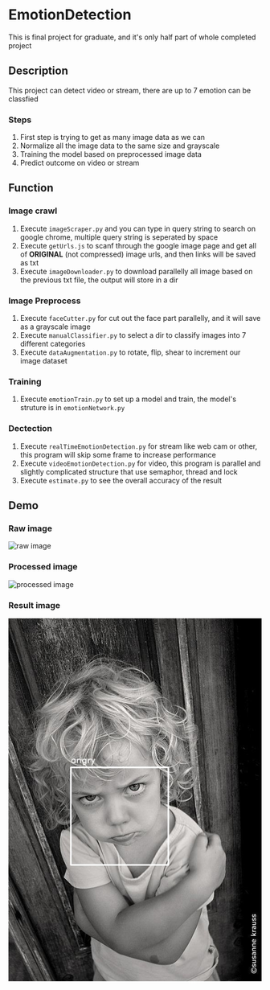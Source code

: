 # EmotionDetection
This is final project for graduate, and it's only half part of whole completed project

## Description
This project can detect video or stream, there are up to 7 emotion can be classfied

### Steps
1. First step is trying to get as many image data as we can
2. Normalize all the image data to the same size and grayscale
3. Training the model based on preprocessed image data
4. Predict outcome on video or stream

## Function

### Image crawl
1. Execute `imageScraper.py` and you can type in query string to search on google chrome, multiple query string is seperated by space
2. Execute `getUrls.js` to scanf through the google image page and get all of **ORIGINAL** (not compressed) image urls, and then links will be saved as txt
3. Execute `imageDownloader.py` to download parallelly all image based on the previous txt file, the output will store in a dir


###  Image Preprocess
1. Execute `faceCutter.py` for cut out the face part parallelly, and it will save as a grayscale image
2. Execute `manualClassifier.py` to select a dir to classify images into 7 different categories
3. Execute `dataAugmentation.py` to rotate, flip, shear to increment our image dataset

### Training

1. Execute `emotionTrain.py` to set up a model and train, the model's struture is in `emotionNetwork.py`

### Dectection

1. Execute `realTimeEmotionDetection.py` for stream like web cam or other, this program will skip some frame to increase performance
2. Execute `videoEmotionDetection.py` for video, this program is parallel and slightly complicated structure that use semaphor, thread and lock
3. Execute `estimate.py` to see the overall accuracy of the result

## Demo
### Raw image
![raw image](https://github.com/ed77441/EmotionDetection/blob/master/display/raw_image.jpg)

### Processed image
![processed image](https://github.com/ed77441/EmotionDetection/blob/master/display/processed_image.jpg)

### Result image
![result image](https://github.com/ed77441/EmotionDetection/blob/master/display/result.jpg)

